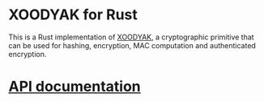 # XOODYAK for Rust

This is a Rust implementation of [XOODYAK](https://csrc.nist.gov/CSRC/media/Projects/lightweight-cryptography/documents/round-2/spec-doc-rnd2/Xoodyak-spec-round2.pdf), a cryptographic primitive that can be used for hashing, encryption, MAC computation and authenticated encryption.

# [API documentation](https://docs.rs/xoodyak)
